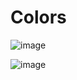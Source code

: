 # Colors

![image](https://user-images.githubusercontent.com/107538948/202139154-329b23c9-a707-4e5b-9d68-5da979fea5e9.png
)



![image](https://user-images.githubusercontent.com/107538948/202139444-1a13d75c-e615-46e1-b46b-17f15f494222.png)
